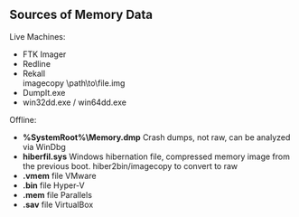 ## Sources of Memory Data

Live Machines:
- FTK Imager
- Redline
- Rekall  
  imagecopy \path\to\file.img
- DumpIt.exe
- win32dd.exe / win64dd.exe

Offline:
- **%SystemRoot%\Memory.dmp**  Crash dumps, not raw, can be analyzed via WinDbg
- **hiberfil.sys**  Windows hibernation file, compressed memory image from the previous boot. hiber2bin/imagecopy to convert to raw
- **.vmem** file    VMware 
- **.bin** file     Hyper-V 
- **.mem** file     Parallels 
- **.sav** file     VirtualBox  
